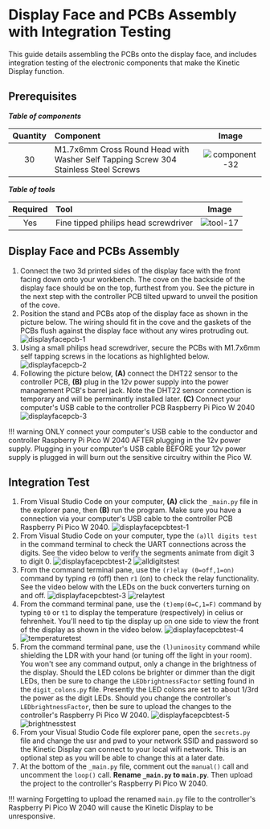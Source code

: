 # Display Face and PCBs Assembly with Integration Testing

This guide details assembling the PCBs onto the display face, and includes integration testing of the electronic components that make the Kinetic Display function.

## Prerequisites



***Table of components***

| Quantity | Component | Image |
| :--: | :------| :-----: |
| 30 | M1.7x6mm Cross Round Head with Washer Self Tapping Screw 304 Stainless Steel Screws | ![component-32](../img/component/component-32.webp) |

***Table of tools***

| Required | Tool | Image |
| :---: | :------- | :---: |
| Yes | Fine tipped philips head screwdriver   | ![tool-17](../img/tools/tool-17.webp)|

## Display Face and PCBs Assembly

1. Connect the two 3d printed sides of the display face with the front facing down onto your workbench. The cove on the backside of the display face should be on the top, furthest from you. See the picture in the next step with the controller PCB tilted upward to unveil the position of the cove.
1. Position the stand and PCBs atop of the display face as shown in the picture below. The wiring should fit in the cove and the gaskets of the PCBs flush against the display face without any wires protruding out.
![displayfacepcb-1](../img/displayfacepcbs/displayfacepcbs-1.webp)
1. Using a small philips head screwdriver, secure the PCBs with M1.7x6mm self tapping screws in the locations as highlighted below.
![displayfacepcb-2](../img/displayfacepcbs/displayfacepcbs-2.webp)
1. Following the picture below, **(A)** connect the DHT22 sensor to the controller PCB, **(B)** plug in the 12v power supply into the power management PCB's barrel jack. Note the DHT22 sensor connection is temporary and will be perminantly installed later. **(C)** Connect your computer's USB cable to the controller PCB Raspberry Pi Pico W 2040
![displayfacepcb-3](../img/displayfacepcbs/displayfacepcbs-3.webp)

!!! warning
    ONLY connect your computer's USB cable to the conductor and controller Raspberry Pi Pico W 2040 AFTER plugging in the 12v power supply. Plugging in your computer's USB cable BEFORE your 12v power supply is plugged in will burn out the sensitive circuitry within the Pico W.

## Integration Test

1. From Visual Studio Code on your computer, **(A)** click the `_main.py` file in the explorer pane, then **(B)** run the program. Make sure you have a connection via your computer's USB cable to the controller PCB Raspberry Pi Pico W 2040.
![displayfacepcbtest-1](../img/displayfacepcbs/displayfacepcbtest-1.webp)
1. From Visual Studio Code on your computer, type the `(a)ll digits test` in the command terminal to check the UART connections across the digits. See the video below to verify the segments animate from digit 3 to digit 0.
![displayfacepcbtest-2](../img/displayfacepcbs/displayfacepcbtest-2.webp)
![alldigitstest](../img/displayfacepcbs/alldigitstest.webp)
1. From the command terminal pane, use the `(r)elay (0=off,1=on)` command by typing `r0` (off) then `r1` (on) to check the relay functionality. See the video below with the LEDs on the buck converters turning on and off.
![displayfacepcbtest-3](../img/displayfacepcbs/displayfacepcbtest-3.webp)
![relaytest](../img/displayfacepcbs/relaytest.webp)
1. From the command terminal pane, use the `(t)emp(0=C,1=F)` command by typing `t0` or `t1` to display the temperature (respectively) in celius or fehrenheit. You'll need to tip the display up on one side to view the front of the display as shown in the video below.
![displayfacepcbtest-4](../img/displayfacepcbs/displayfacepcbtest-4.webp)
![temperaturetest](../img/displayfacepcbs/temperaturetest.webp)
1. From the command terminal pane, use the `(l)uninosity` command while shielding the LDR with your hand (or tuning off the light in your room). You won't see any command output, only a change in the brightness of the display. Should the LED colons be brighter or dimmer than the digit LEDs, then be sure to change the `LEDbrightnessFactor` setting found in the `digit_colons.py` file. Presently the LED colons are set to about 1/3rd the power as the digit LEDs. Should you change the controller's `LEDbrightnessFactor`, then be sure to upload the changes to the controller's Raspberry Pi Pico W 2040.
![displayfacepcbtest-5](../img/displayfacepcbs/displayfacepcbtest-5.webp)
![brightnesstest](../img/displayfacepcbs/brightnesstest.webp)
1. From your Visual Studio Code file explorer pane, open the `secrets.py` file and change the usr and pwd to your network SSID and password so the Kinetic Display can connect to your local wifi network. This is an optional step as you will be able to change this at a later date.
1. At the bottom of the `_main.py` file, comment out the `manual()` call and uncomment the `loop()` call. **Rename `_main.py` to `main.py`**. Then upload the project to the controller's Raspberry Pi Pico W 2040.

!!! warning
    Forgetting to upload the renamed `main.py` file to the controller's Raspberry Pi Pico W 2040 will cause the Kinetic Display to be unresponsive.
